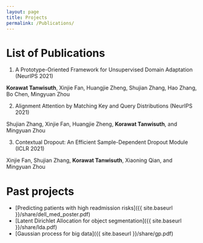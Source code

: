 ```yaml
---
layout: page
title: Projects
permalink: /Publications/
---
```


# List of Publications
1. A Prototype-Oriented Framework for Unsupervised Domain Adaptation (NeurIPS 2021)

**Korawat Tanwisuth**, Xinjie Fan, Huangjie Zheng, Shujian Zhang, Hao Zhang, Bo Chen, Mingyuan Zhou

2. Alignment Attention by Matching Key and Query Distributions (NeurIPS 2021)

Shujian Zhang, Xinjie Fan, Huangjie Zheng, **Korawat Tanwisuth**, and Mingyuan Zhou

3. Contextual Dropout: An Efficient Sample-Dependent Dropout Module (ICLR 2021)

Xinjie Fan, Shujian Zhang, **Korawat Tanwisuth**, Xiaoning Qian, and Mingyuan Zhou

# Past projects
- [Predicting patients with high readmission risks]({{ site.baseurl }}/share/dell_med_poster.pdf) 
- [Latent Dirichlet Allocation for object segmentation]({{ site.baseurl }}/share/lda.pdf) 
- [Gaussian process for big data]({{ site.baseurl }}/share/gp.pdf) 



